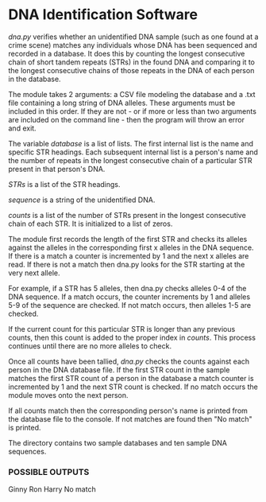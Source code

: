 # DNA Identification Software

*dna.py* verifies whether an unidentified DNA sample (such as one found at a crime scene) matches any individuals whose DNA has been sequenced and recorded in a database. It does this by counting the longest consecutive chain of short tandem repeats (STRs) in the found DNA and comparing it to the longest consecutive chains of those repeats in the DNA of each person in the database.

The module takes 2 arguments: a CSV file modeling the database and a .txt file containing a long string of DNA alleles. These arguments must be included in this order. If they are not - or if more or less than two arguments are included on the command line - then the program will throw an error and exit.

The variable *database* is a list of lists. The first internal list is the name and specific STR headings. Each subsequent internal list is a person's name and the number of repeats in the longest consecutive chain of a particular STR present in that person's DNA.

*STRs* is a list of the STR headings.

*sequence* is a string of the unidentified DNA.

*counts* is a list of the number of STRs present in the longest consecutive chain of each STR. It is initialized to a list of zeros.

The module first records the length of the first STR and checks its alleles against the alleles in the corresponding first x alleles in the DNA sequence. If there is a match a counter is incremented by 1 and the next x alleles are read. If there is not a match then dna.py looks for the STR starting at the very next allele.

For example, if a STR has 5 alleles, then dna.py checks alleles 0-4 of the DNA sequence. If a match occurs, the counter increments by 1 and alleles 5-9 of the sequence are checked. If not match occurs, then alleles 1-5 are checked.

If the current count for this particular STR is longer than any previous counts, then this count is added to the proper index in *counts*. This process continues until there are no more alleles to check.

Once all counts have been tallied, *dna.py* checks the counts against each person in the DNA database file. If the first STR count in the sample matches the first STR count of a person in the database a match counter is incremented by 1 and the next STR count is checked. If no match occurs the module moves onto the next person.

If all counts match then the corresponding person's name is printed from the database file to the console. If not matches are found then "No match" is printed.

The directory contains two sample databases and ten sample DNA sequences.

### POSSIBLE OUTPUTS

Ginny
Ron
Harry
No match
